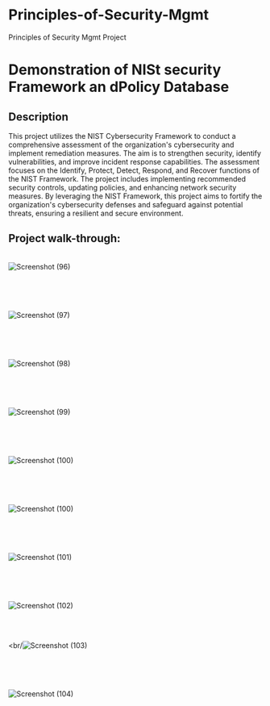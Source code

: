 # Principles-of-Security-Mgmt
Principles of Security Mgmt Project

<h1>Demonstration of NISt security Framework an dPolicy Database</h1>

<h2>Description</h2>
This project utilizes the NIST Cybersecurity Framework to conduct a comprehensive assessment of the organization's cybersecurity and implement remediation measures. The aim is to strengthen security, identify vulnerabilities, and improve incident response capabilities. The assessment focuses on the Identify, Protect, Detect, Respond, and Recover functions of the NIST Framework. The project includes implementing recommended security controls, updating policies, and enhancing network security measures. By leveraging the NIST Framework, this project aims to fortify the organization's cybersecurity defenses and safeguard against potential threats, ensuring a resilient and secure environment.
<br />

<h2>Project walk-through:</h2>

<p align="center">

<br />![Screenshot (96)](https://github.com/Radel024/Principles-of-Security-Mgmt/assets/137848295/ae39fc84-bb68-412d-bf9a-36d194a14ee6)

<br />
<br />
 

<br />![Screenshot (97)](https://github.com/Radel024/Principles-of-Security-Mgmt/assets/137848295/a2a62aa9-b7de-49cd-af2c-68112be57133)

<br />
<br />

<br />![Screenshot (98)](https://github.com/Radel024/Principles-of-Security-Mgmt/assets/137848295/30a9018c-b4b9-464c-aa9d-eb71cb1d9b70)

<br />
<br />

<br />![Screenshot (99)](https://github.com/Radel024/Principles-of-Security-Mgmt/assets/137848295/39436fbd-b055-4014-bda9-4aed514e02df)

<br />
<br />

<br />![Screenshot (100)](https://github.com/Radel024/Principles-of-Security-Mgmt/assets/137848295/ae749d93-5c69-4143-bd3f-7deab1ebde50)

<br />
<br />

<br />![Screenshot (100)](https://github.com/Radel024/Principles-of-Security-Mgmt/assets/137848295/30594891-dd44-4c0c-b9f2-c995342ddf07)

<br />
<br />

<br/>![Screenshot (101)](https://github.com/Radel024/Principles-of-Security-Mgmt/assets/137848295/422a22d0-fee0-4639-b469-c20d1e25a9f9)

<br />
<br />

<br/>![Screenshot (102)](https://github.com/Radel024/Principles-of-Security-Mgmt/assets/137848295/36269b71-a720-4f3a-88bd-ed5eefbc241d)

<br/>
<br/>

<br/![Screenshot (103)](https://github.com/Radel024/Principles-of-Security-Mgmt/assets/137848295/ef0224b5-628b-4552-8475-9b9d89f2a1de)

<br/>
<br/>

<br/>![Screenshot (104)](https://github.com/Radel024/Principles-of-Security-Mgmt/assets/137848295/239e6772-a0d6-4670-8081-abb370cae1f0)

<br/>
<br/>



<!--
 ```diff
- text in red
+ text in green
! text in orange
# text in gray
@@ text in purple (and bold)@@
```
--!>
